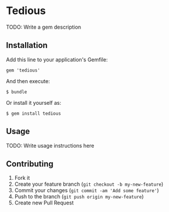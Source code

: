 # Tedious

TODO: Write a gem description

## Installation

Add this line to your application's Gemfile:

    gem 'tedious'

And then execute:

    $ bundle

Or install it yourself as:

    $ gem install tedious

## Usage

TODO: Write usage instructions here

## Contributing

1. Fork it
2. Create your feature branch (`git checkout -b my-new-feature`)
3. Commit your changes (`git commit -am 'Add some feature'`)
4. Push to the branch (`git push origin my-new-feature`)
5. Create new Pull Request
